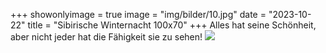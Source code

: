 +++
showonlyimage = true
image = "img/bilder/10.jpg"
date = "2023-10-22"
title = "Sibirische Winternacht 100x70"
+++
Alles hat seine Schönheit, aber nicht jeder hat die Fähigkeit sie zu sehen!
![](img/bilder/10.jpg)